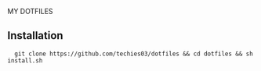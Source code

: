 MY DOTFILES

## Installation

```zshrc
  git clone https://github.com/techies03/dotfiles && cd dotfiles && sh install.sh
```
    
